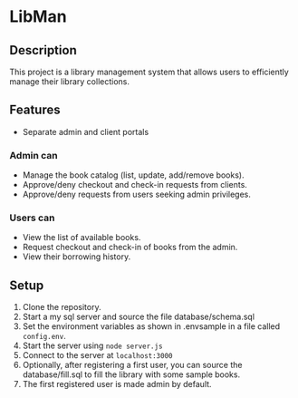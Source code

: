 # LibMan

## Description

This project is a library management system that allows users to efficiently manage their library collections.

## Features

- Separate admin and client portals
  
### Admin can
- Manage the book catalog (list, update, add/remove books).
- Approve/deny checkout and check-in requests from clients.
- Approve/deny requests from users seeking admin privileges.

### Users can
- View the list of available books.
- Request checkout and check-in of books from the admin.
- View their borrowing history.

## Setup

1. Clone the repository.
2. Start a my sql server and source the file database/schema.sql
3. Set the environment variables as shown in .envsample in a file called `config.env`.
4. Start the server using `node server.js`
5. Connect to the server at `localhost:3000`
6. Optionally, after registering a first user, you can source the database/fill.sql to fill the library with some sample books.
7. The first registered user is made admin by default.